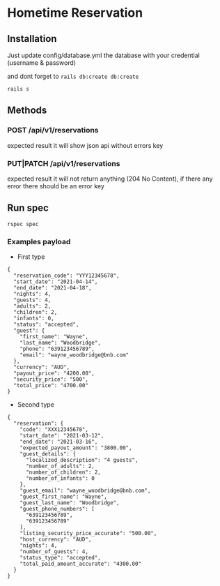 # Hometime Reservation

## Installation

Just update config/database.yml the database with your credential (username & password)

and dont forget to `rails db:create db:create`

`rails s`

## Methods

### POST /api/v1/reservations

expected result it will show json api without errors key

### PUT|PATCH /api/v1/reservations

expected result it will not return anything (204 No Content), if there any error there should be an error key

## Run spec

```
rspec spec
```

### Examples payload

- First type
```
{
  "reservation_code": "YYY12345678",
  "start_date": "2021-04-14",
  "end_date": "2021-04-18",
  "nights": 4,
  "guests": 4,
  "adults": 2,
  "children": 2,
  "infants": 0,
  "status": "accepted",
  "guest": {
    "first_name": "Wayne",
    "last_name": "Woodbridge",
    "phone": "639123456789",
    "email": "wayne_woodbridge@bnb.com"
  },
  "currency": "AUD",
  "payout_price": "4200.00",
  "security_price": "500",
  "total_price": "4700.00"
}
```

- Second type

```
{
  "reservation": {
    "code": "XXX12345678",
    "start_date": "2021-03-12",
    "end_date": "2021-03-16",
    "expected_payout_amount": "3800.00",
    "guest_details": {
      "localized_description": "4 guests",
      "number_of_adults": 2,
      "number_of_children": 2,
      "number_of_infants": 0
    },
    "guest_email": "wayne_woodbridge@bnb.com",
    "guest_first_name": "Wayne",
    "guest_last_name": "Woodbridge",
    "guest_phone_numbers": [
      "639123456789",
      "639123456789"
    ],
    "listing_security_price_accurate": "500.00",
    "host_currency": "AUD",
    "nights": 4,
    "number_of_guests": 4,
    "status_type": "accepted",
    "total_paid_amount_accurate": "4300.00"
  }
}
```
